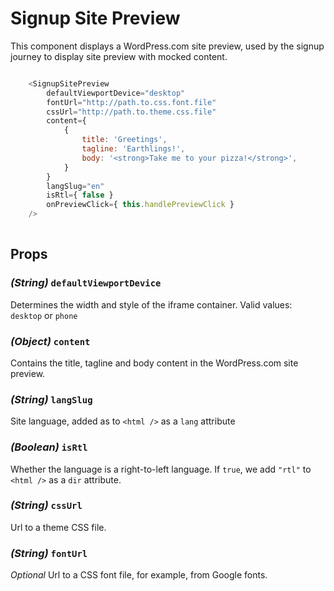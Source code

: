 Signup Site Preview
=============

This component displays a WordPress.com site preview, used by the signup journey to display site preview with mocked content.

```javascript

	<SignupSitePreview
		defaultViewportDevice="desktop"
		fontUrl="http://path.to.css.font.file"
		cssUrl="http://path.to.theme.css.file"
		content={
			{
				title: 'Greetings',
				tagline: 'Earthlings!',
				body: '<strong>Take me to your pizza!</strong>',
			}
		}
		langSlug="en"
		isRtl={ false }
		onPreviewClick={ this.handlePreviewClick }
	/>
					
```


## Props

### _(String)_ `defaultViewportDevice`
Determines the width and style of the iframe container. Valid values: `desktop` or `phone`

### _(Object)_ `content`
Contains the title, tagline and body content in the WordPress.com site preview.

### _(String)_ `langSlug`
Site language, added as to `<html />` as a `lang` attribute

### _(Boolean)_ `isRtl`
Whether the language is a right-to-left language. If `true`, we add `"rtl"` to `<html />` as a `dir` attribute. 

### _(String)_ `cssUrl`
Url to a theme CSS file.

### _(String)_ `fontUrl`
_Optional_ Url to a CSS font file, for example, from Google fonts.

